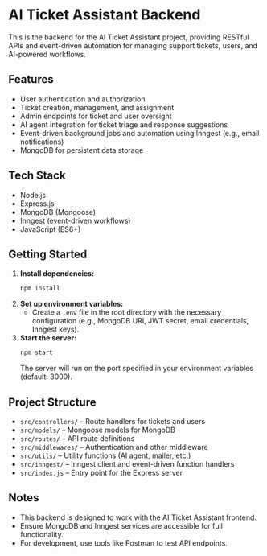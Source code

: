 # AI Ticket Assistant Backend

This is the backend for the AI Ticket Assistant project, providing RESTful APIs and event-driven automation for managing support tickets, users, and AI-powered workflows.

## Features
- User authentication and authorization
- Ticket creation, management, and assignment
- Admin endpoints for ticket and user oversight
- AI agent integration for ticket triage and response suggestions
- Event-driven background jobs and automation using Inngest (e.g., email notifications)
- MongoDB for persistent data storage

## Tech Stack
- Node.js
- Express.js
- MongoDB (Mongoose)
- Inngest (event-driven workflows)
- JavaScript (ES6+)

## Getting Started

1. **Install dependencies:**
   ```bash
   npm install
   ```
2. **Set up environment variables:**
   - Create a `.env` file in the root directory with the necessary configuration (e.g., MongoDB URI, JWT secret, email credentials, Inngest keys).
3. **Start the server:**
   ```bash
   npm start
   ```
   The server will run on the port specified in your environment variables (default: 3000).

## Project Structure
- `src/controllers/` – Route handlers for tickets and users
- `src/models/` – Mongoose models for MongoDB
- `src/routes/` – API route definitions
- `src/middlewares/` – Authentication and other middleware
- `src/utils/` – Utility functions (AI agent, mailer, etc.)
- `src/inngest/` – Inngest client and event-driven function handlers
- `src/index.js` – Entry point for the Express server

## Notes
- This backend is designed to work with the AI Ticket Assistant frontend.
- Ensure MongoDB and Inngest services are accessible for full functionality.
- For development, use tools like Postman to test API endpoints. 